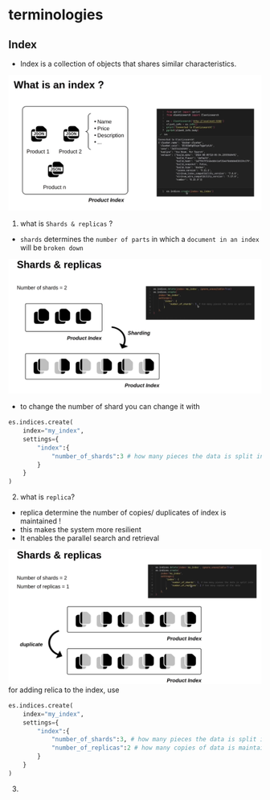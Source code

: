 # terminologies

## Index
-   Index is a collection of objects that shares similar characteristics.

![Index](./img-src/index_creation.png)

1. what is `Shards & replicas` ?
-   `shards` determines the `number of parts` in which a `document in an index` will be `broken down`

![shards](./img-src/shards.png)
-    to change the number of shard you can change it with 
```python
es.indices.create(
    index="my_index",
    settings={
        "index":{
            "number_of_shards":3 # how many pieces the data is split into
        }
    }
)
```
2. what is `replica`?
-   replica determine the number of copies/ duplicates of index is maintained !
-   this makes the system more resilient 
-   It enables the parallel search and retrieval

![replicas](./img-src/replicas.png)
for adding relica to the index, use
```python
es.indices.create(
    index="my_index",
    settings={
        "index":{
            "number_of_shards":3, # how many pieces the data is split into
            "number_of_replicas":2 # how many copies of data is maintained
        }
    }
)
```

3. 